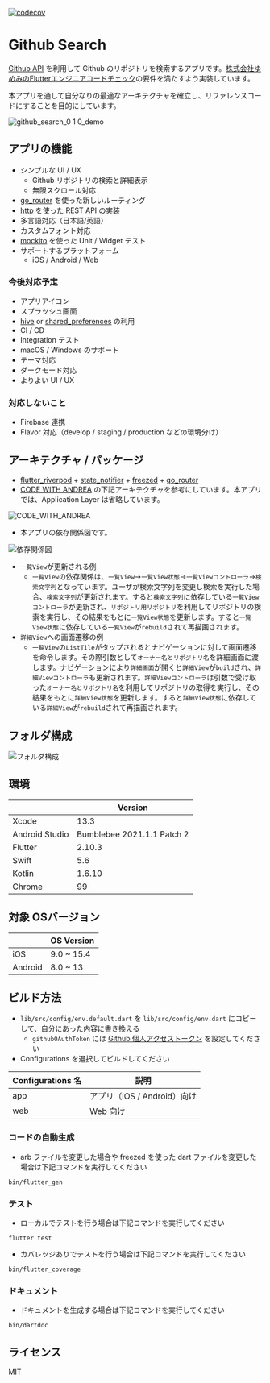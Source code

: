 [![codecov](https://codecov.io/gh/keyber-inc/github_search/branch/develop/graph/badge.svg?token=C48OG86U8O)](https://codecov.io/gh/keyber-inc/github_search)

# Github Search

[Github API](https://docs.github.com/ja/rest) を利用して Github のリポジトリを検索するアプリです。[株式会社ゆめみのFlutterエンジニアコードチェック](https://github.com/yumemi-inc/flutter-engineer-codecheck)の要件を満たすよう実装しています。

本アプリを通して自分なりの最適なアーキテクチャを確立し、リファレンスコードにすることを目的にしています。

![github_search_0 1 0_demo](https://user-images.githubusercontent.com/13707135/160549736-a056820a-d1ab-4261-a27e-f3bf9aca9487.gif)

## アプリの機能

- シンプルな UI / UX
  - Github リポジトリの検索と詳細表示
  - 無限スクロール対応
- [go_router](https://pub.dev/packages/go_router) を使った新しいルーティング
- [http](https://pub.dev/packages/http) を使った REST API の実装
- 多言語対応（日本語/英語）
- カスタムフォント対応
- [mockito](https://pub.dev/packages/mockito) を使った Unit / Widget テスト
- サポートするプラットフォーム
  - iOS / Android / Web

### 今後対応予定

- アプリアイコン
- スプラッシュ画面
- [hive](https://pub.dev/packages/hive) or [shared_preferences](https://pub.dev/packages/shared_preferences) の利用
- CI / CD
- Integration テスト
- macOS / Windows のサポート
- テーマ対応
- ダークモード対応
- よりよい UI / UX

### 対応しないこと

- Firebase 連携
- Flavor 対応（develop / staging / production などの環境分け）

## アーキテクチャ / パッケージ

- [flutter_riverpod](https://pub.dev/packages/flutter_riverpod) + [state_notifier](https://pub.dev/packages/state_notifier) + [freezed](https://pub.dev/packages/freezed) + [go_router](https://pub.dev/packages/go_router)
- [CODE WITH ANDREA](https://codewithandrea.com/articles/flutter-app-architecture-riverpod-introduction/) の下記アーキテクチャを参考にしています。本アプリでは、Application Layer は省略しています。

![CODE_WITH_ANDREA](https://user-images.githubusercontent.com/13707135/160351645-7acb5ab6-34f9-45a8-9f95-80147af6c408.png)

- 本アプリの依存関係図です。

![依存関係図](https://user-images.githubusercontent.com/13707135/160560240-a9a07387-2be4-4499-a04f-3a5ccd40be3a.jpg)

- `一覧View`が更新される例
  - `一覧View`の依存関係は、`一覧View`→`一覧View状態`→`一覧Viewコントローラ`→`検索文字列`となっています。ユーザが検索文字列を変更し検索を実行した場合、`検索文字列`が更新されます。すると`検索文字列`に依存している`一覧Viewコントローラ`が更新され、`リポジトリ用リポジトリ`を利用してリポジトリの検索を実行し、その結果をもとに`一覧View状態`を更新します。すると`一覧View状態`に依存している`一覧View`が`rebuild`されて再描画されます。
- `詳細View`への画面遷移の例
  - `一覧View`の`ListTile`がタップされるとナビゲーションに対して画面遷移を命令します。その際引数として`オーナー名とリポジトリ名`を詳細画面に渡します。ナビゲーションにより`詳細画面`が開くと`詳細View`が`build`され、`詳細Viewコントローラ`も更新されます。`詳細Viewコントローラ`は引数で受け取った`オーナー名とリポジトリ名`を利用してリポジトリの取得を実行し、その結果をもとに`詳細View状態`を更新します。すると`詳細View状態`に依存している`詳細View`が`rebuild`されて再描画されます。



## フォルダ構成

![フォルダ構成](https://user-images.githubusercontent.com/13707135/160552737-d3535b16-9018-48cf-836c-77b7dbcb5412.png)

## 環境

|                | Version                          |
|----------------|----------------------------------|
| Xcode          | 13.3                             |
| Android Studio | Bumblebee 2021.1.1 Patch 2       |
| Flutter        | 2.10.3                           |
| Swift          | 5.6                              |
| Kotlin         | 1.6.10                           |
| Chrome         | 99                               |

## 対象 OSバージョン

|        | OS Version    |
|--------|---------------|
|iOS     | 9.0 ~ 15.4    |
|Android | 8.0 ~ 13      |


## ビルド方法

- `lib/src/config/env.default.dart` を `lib/src/config/env.dart` にコピーして、自分にあった内容に書き換える
  - `githubOAuthToken` には [Github 個人アクセストークン](https://docs.github.com/ja/authentication/keeping-your-account-and-data-secure/creating-a-personal-access-token) を設定してください
- Configurations を選択してビルドしてください

Configurations 名|説明
--|--
app|アプリ（iOS / Android）向け
web|Web 向け

### コードの自動生成

- arb ファイルを変更した場合や freezed を使った dart ファイルを変更した場合は下記コマンドを実行してください

```shell
bin/flutter_gen
```

### テスト

- ローカルでテストを行う場合は下記コマンドを実行してください

```shell
flutter test
```

- カバレッジありでテストを行う場合は下記コマンドを実行してください

```shell
bin/flutter_coverage
```

### ドキュメント

- ドキュメントを生成する場合は下記コマンドを実行してください

```shell
bin/dartdoc
```

## ライセンス

MIT
